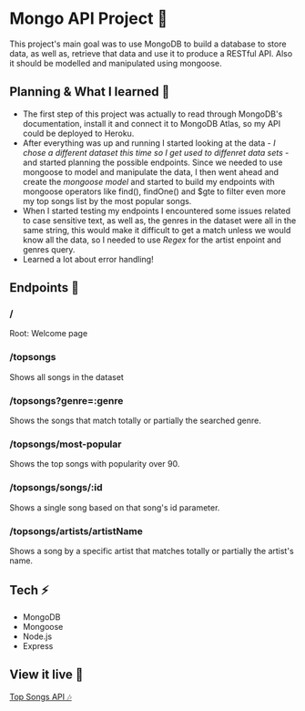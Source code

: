 # Mongo API Project 🍃
This project's main goal was to use MongoDB to build a database to store data, as well as, retrieve that data and use it to produce a RESTful API. Also it should be modelled and manipulated using mongoose.

## Planning & What I learned 🧩
- The first step of this project was actually to read through MongoDB's documentation, install it and connect it to MongoDB Atlas, so my API could be deployed to Heroku. 
- After everything was up and running I started looking at the data - _I chose a different dataset this time so I get used to diffenret data sets_ - and started planning the possible endpoints. Since we needed to use mongoose to model and manipulate the data, I then went ahead and create the _mongoose model_ and started to build my endpoints with mongoose operators like find(), findOne() and $gte to filter even more my top songs list by the most popular songs.
- When I started testing my endpoints I encountered some issues related to case sensitive text, as well as, the genres in the dataset were all in the same string, this would make it difficult to get a match unless we would know all the data, so I needed to use _Regex_ for the artist enpoint and genres query. 
- Learned a lot about error handling! 

## Endpoints 💫
### / 
Root: Welcome page 
### /topsongs
Shows all songs in the dataset
### /topsongs?genre=:genre
Shows the songs that match totally or partially the searched genre.
### /topsongs/most-popular
Shows the top songs with popularity over 90.
### /topsongs/songs/:id
Shows a single song based on that song's id parameter. 
### /topsongs/artists/artistName
Shows a song by a specific artist that matches totally or partially the artist's name. 

## Tech ⚡️
- MongoDB
- Mongoose
- Node.js
- Express

## View it live 🔴
[Top Songs API 🎶](https://songs-api-mongodb.herokuapp.com/)
